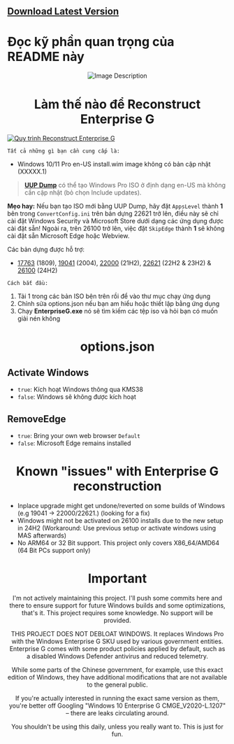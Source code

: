 ## [Download Latest Version](https://github.com/hocdev2024/EnterpriseG/archive/refs/heads/main.zip)
# Đọc kỹ phần quan trọng của README này
</div>

<div align="center">
  <img src="https://github.com/xLSX285/EnterpriseG/assets/129116755/0eaff5b7-caa8-48e4-898f-cc38254712d6" alt="Image Description">
</div>

<div align="center">
  
# Làm thế nào để Reconstruct Enterprise G
</div>

[![Quy trình Reconstruct Enterprise G](https://img.youtube.com/vi/)](https://www.youtube.com/watch?v=n-bu1me3Vc4 "EnterpriseG Reconstruction Process")

`Tất cả những gì bạn cần cung cấp là:`
- Windows 10/11 Pro en-US install.wim image không có bản cập nhật (XXXXX.1)

> [**UUP Dump**](https://uupdump.net/) có thể tạo Windows Pro ISO ở định dạng en-US mà không cần cập nhật (bỏ chọn Include updates).
> 
**Mẹo hay:** Nếu bạn tạo ISO mới bằng UUP Dump, hãy đặt `AppsLevel` thành **1** bên trong `ConvertConfig.ini` trên bản dựng 22621 trở lên, điều này sẽ chỉ cài đặt Windows Security và Microsoft Store dưới dạng các ứng dụng được cài đặt sẵn! Ngoài ra, trên 26100 trở lên, việc đặt `SkipEdge` thành **1** sẽ không cài đặt sẵn Microsoft Edge hoặc Webview.
> 
Các bản dựng được hỗ trợ: 
- [17763](https://uupdump.net/download.php?id=6ce50996-86a2-48fd-9080-4169135a1f51&pack=en-us&edition=professional) (1809), [19041](https://uupdump.net/download.php?id=a80f7cab-84ed-43f4-bc6b-3e1c3a110028&pack=en-us&edition=professional) (2004), [22000](https://uupdump.net/download.php?id=6cc7ea68-b7fb-4de1-bf9b-1f43c6218f6f&pack=en-us&edition=professional) (21H2), [22621](https://uupdump.net/download.php?id=356c1621-04e7-4e66-8928-03a687c3db73&pack=en-us&edition=professional) (22H2 & 23H2) & [26100](https://uupdump.net/download.php?id=3d68645c-e4c6-4d51-8858-6421e46cb0bb&pack=en-us&edition=professional) (24H2)


`Cách bắt đầu:`
1. Tải 1 trong các bản ISO bên trên rồi để vào thư mục chạy ứng dụng
2. Chỉnh sửa options.json nếu bạn am hiểu hoặc thiết lập bằng ứng dụng
3. Chạy **EnterpriseG.exe** nó sẽ tìm kiếm các tệp iso và hỏi bạn có muốn giải nén không

>
<div align="center">
  
# options.json

</div>

## Activate Windows

- `true`: Kích hoạt Windows thông qua KMS38
- `false`: Windows sẽ không được kích hoạt

## RemoveEdge

- `true`: Bring your own web browser `Default`
- `false`: Microsoft Edge remains installed

<div align="center">
  
# Known "issues" with Enterprise G reconstruction
</div>

- Inplace upgrade might get undone/reverted on some builds of Windows (e.g 19041 -> 22000/22621.) (looking for a fix)
- Windows might not be activated on 26100 installs due to the new setup in 24H2 (Workaround: Use previous setup or activate windows using MAS afterwards)
- No ARM64 or 32 Bit support. This project only covers X86_64/AMD64 (64 Bit PCs support only)
<div align="center">

# Important
I'm not actively maintaining this project. I'll push some commits here and there to ensure support for future Windows builds and some optimizations, that's it. This project requires some knowledge. No support will be provided.

THIS PROJECT DOES NOT DEBLOAT WINDOWS. It replaces Windows Pro with the Windows Enterprise G SKU used by various government entities. Enterprise G comes with some product policies applied by default, such as a disabled Windows Defender antivirus and reduced telemetry.

While some parts of the Chinese government, for example, use this exact edition of Windows, they have additional modifications that are not available to the general public.

If you're actually interested in running the exact same version as them, you're better off Googling "Windows 10 Enterprise G CMGE_V2020-L.1207" – there are leaks circulating around.

You shouldn't be using this daily, unless you really want to. This is just for fun.
</div>
